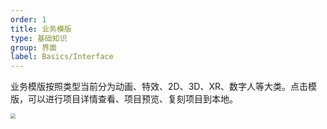```yaml
---
order: 1
title: 业务模版
type: 基础知识
group: 界面
label: Basics/Interface
---
```


业务模版按照类型当前分为动画、特效、2D、3D、XR、数字人等大类。点击模版，可以进行项目详情查看、项目预览、复刻项目到本地。

 <img src="https://mdn.alipayobjects.com/huamei_qbugvr/afts/img/A*9XsCSopng4QAAAAAAAAAAAAADtKFAQ/original" style="zoom:50%;" />
